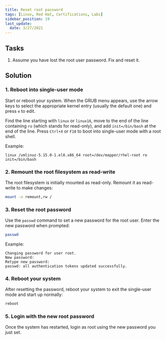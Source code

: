 ```yaml
---
title: Reset root password
tags: [Linux, Red Hat, Certifications, Labs]
sidebar_position: 19
last_update:
  date: 3/27/2021
---
```



## Tasks

1. Assume you have lost the root user password. Fix and reset it.


## Solution


### 1. Reboot into single-user mode

Start or reboot your system. When the GRUB menu appears, use the arrow keys to select the appropriate kernel entry (usually the default one) and press `e` to edit.

Find the line starting with `linux` or `linux16`, move to the end of the line containing `ro` (which stands for read-only), and add `init=/bin/bash` at the end of the line. Press `Ctrl+X` or `F10` to boot into single-user mode with a root shell.

Example:
```
linux /vmlinuz-5.15.0-1.el8.x86_64 root=/dev/mapper/rhel-root ro init=/bin/bash
```


### 2. Remount the root filesystem as read-write

The root filesystem is initially mounted as read-only. Remount it as read-write to make changes:

```sh
mount -o remount,rw /
```

### 3. Reset the root password

Use the `passwd` command to set a new password for the root user. Enter the new password when prompted:

```sh
passwd
```

Example:
```
Changing password for user root.
New password:
Retype new password:
passwd: all authentication tokens updated successfully.
```

### 4. Reboot your system

After resetting the password, reboot your system to exit the single-user mode and start up normally:

```sh
reboot
```

### 5. Login with the new root password

Once the system has restarted, login as root using the new password you just set.
